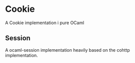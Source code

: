 # Cookie

A Cookie implementation i pure OCaml

## Session

A ocaml-session implementation heavily based on the cohttp implementation.
